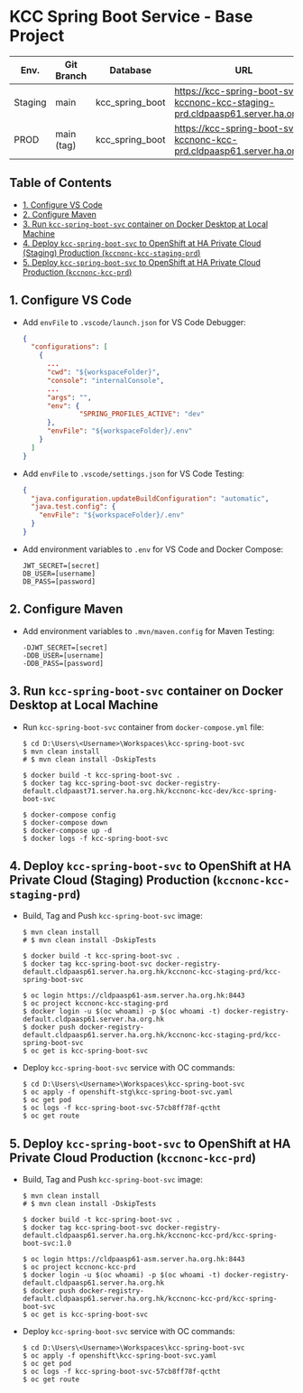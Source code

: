 # KCC Spring Boot Service - Base Project

| Env.    | Git Branch | Database        | URL                                                                             |
| ------- | ---------- | --------------- | ------------------------------------------------------------------------------- |
| Staging | main       | kcc_spring_boot | https://kcc-spring-boot-svc-kccnonc-kcc-staging-prd.cldpaasp61.server.ha.org.hk |
| PROD    | main (tag) | kcc_spring_boot | https://kcc-spring-boot-svc-kccnonc-kcc-prd.cldpaasp61.server.ha.org.hk         |

## Table of Contents <!-- omit in toc -->
- [1. Configure VS Code](#1-configure-vs-code)
- [2. Configure Maven](#2-configure-maven)
- [3. Run `kcc-spring-boot-svc` container on Docker Desktop at Local Machine](#3-run-kcc-spring-boot-svc-container-on-docker-desktop-at-local-machine)
- [4. Deploy `kcc-spring-boot-svc` to OpenShift at HA Private Cloud (Staging) Production (`kccnonc-kcc-staging-prd`)](#4-deploy-kcc-spring-boot-svc-to-openshift-at-ha-private-cloud-staging-production-kccnonc-kcc-staging-prd)
- [5. Deploy `kcc-spring-boot-svc` to OpenShift at HA Private Cloud Production (`kccnonc-kcc-prd`)](#5-deploy-kcc-spring-boot-svc-to-openshift-at-ha-private-cloud-production-kccnonc-kcc-prd)

## 1. Configure VS Code
* Add `envFile` to `.vscode/launch.json` for VS Code Debugger:
  ```json
  {
    "configurations": [
      {
        ...
        "cwd": "${workspaceFolder}",
        "console": "internalConsole",
        ...
        "args": "",
        "env": {
                "SPRING_PROFILES_ACTIVE": "dev"
        },
        "envFile": "${workspaceFolder}/.env"
      }
    ]
  }
  ```
* Add `envFile` to `.vscode/settings.json` for VS Code Testing:
  ```json
  {
    "java.configuration.updateBuildConfiguration": "automatic",
    "java.test.config": {
      "envFile": "${workspaceFolder}/.env"
    }
  }
  ```
* Add environment variables to `.env` for VS Code and Docker Compose:
  ```
  JWT_SECRET=[secret]
  DB_USER=[username]
  DB_PASS=[password]
  ```

## 2. Configure Maven
* Add environment variables to `.mvn/maven.config` for Maven Testing:
  ```
  -DJWT_SECRET=[secret]
  -DDB_USER=[username]
  -DDB_PASS=[password]
  ```

## 3. Run `kcc-spring-boot-svc` container on Docker Desktop at Local Machine
* Run `kcc-spring-boot-svc` container from `docker-compose.yml` file:
  ```shell
  $ cd D:\Users\<Username>\Workspaces\kcc-spring-boot-svc
  $ mvn clean install
  # $ mvn clean install -DskipTests
  
  $ docker build -t kcc-spring-boot-svc .
  $ docker tag kcc-spring-boot-svc docker-registry-default.cldpaast71.server.ha.org.hk/kccnonc-kcc-dev/kcc-spring-boot-svc
  
  $ docker-compose config
  $ docker-compose down
  $ docker-compose up -d
  $ docker logs -f kcc-spring-boot-svc
  ```

## 4. Deploy `kcc-spring-boot-svc` to OpenShift at HA Private Cloud (Staging) Production (`kccnonc-kcc-staging-prd`)
* Build, Tag and Push `kcc-spring-boot-svc` image:
  ```shell
  $ mvn clean install
  # $ mvn clean install -DskipTests
  
  $ docker build -t kcc-spring-boot-svc .
  $ docker tag kcc-spring-boot-svc docker-registry-default.cldpaasp61.server.ha.org.hk/kccnonc-kcc-staging-prd/kcc-spring-boot-svc
  
  $ oc login https://cldpaasp61-asm.server.ha.org.hk:8443
  $ oc project kccnonc-kcc-staging-prd
  $ docker login -u $(oc whoami) -p $(oc whoami -t) docker-registry-default.cldpaasp61.server.ha.org.hk
  $ docker push docker-registry-default.cldpaasp61.server.ha.org.hk/kccnonc-kcc-staging-prd/kcc-spring-boot-svc
  $ oc get is kcc-spring-boot-svc
  ```
* Deploy `kcc-spring-boot-svc` service with OC commands:
  ```shell
  $ cd D:\Users\<Username>\Workspaces\kcc-spring-boot-svc
  $ oc apply -f openshift-stg\kcc-spring-boot-svc.yaml
  $ oc get pod
  $ oc logs -f kcc-spring-boot-svc-57cb8ff78f-qctht
  $ oc get route
  ```

## 5. Deploy `kcc-spring-boot-svc` to OpenShift at HA Private Cloud Production (`kccnonc-kcc-prd`)
* Build, Tag and Push `kcc-spring-boot-svc` image:
  ```shell
  $ mvn clean install
  # $ mvn clean install -DskipTests
  
  $ docker build -t kcc-spring-boot-svc .
  $ docker tag kcc-spring-boot-svc docker-registry-default.cldpaasp61.server.ha.org.hk/kccnonc-kcc-prd/kcc-spring-boot-svc:1.0
  
  $ oc login https://cldpaasp61-asm.server.ha.org.hk:8443
  $ oc project kccnonc-kcc-prd
  $ docker login -u $(oc whoami) -p $(oc whoami -t) docker-registry-default.cldpaasp61.server.ha.org.hk
  $ docker push docker-registry-default.cldpaasp61.server.ha.org.hk/kccnonc-kcc-prd/kcc-spring-boot-svc
  $ oc get is kcc-spring-boot-svc
  ```
* Deploy `kcc-spring-boot-svc` service with OC commands:
  ```shell
  $ cd D:\Users\<Username>\Workspaces\kcc-spring-boot-svc
  $ oc apply -f openshift\kcc-spring-boot-svc.yaml
  $ oc get pod
  $ oc logs -f kcc-spring-boot-svc-57cb8ff78f-qctht
  $ oc get route
  ```
